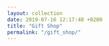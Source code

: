 ```yaml
---
layout: collection
date: 2019-07-16 12:17:48 +0200
title: "Gift Shop"
permalink: "/gift_shop/"
---
```

